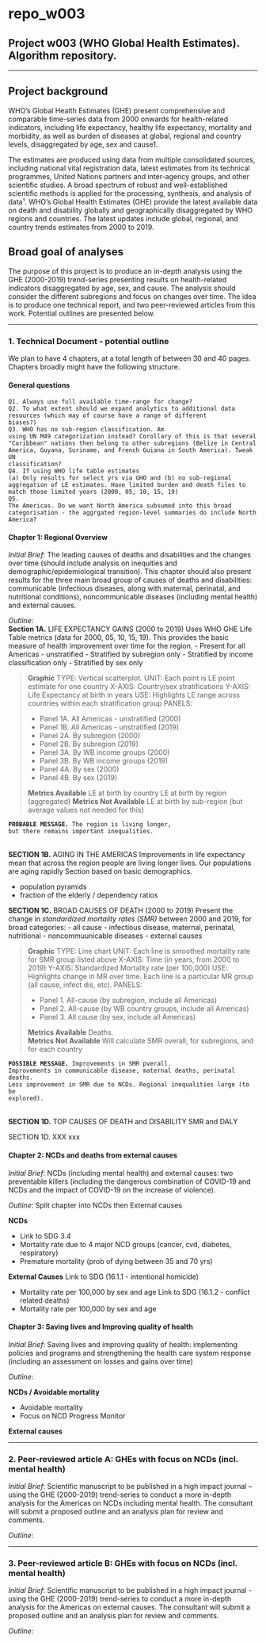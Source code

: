# repo_w003
## Project w003 (WHO Global Health Estimates). Algorithm repository.

---
## Project background
WHO’s Global Health Estimates (GHE) present comprehensive and comparable time-series data from 2000 onwards for health-related indicators, including life expectancy, healthy life expectancy, mortality and morbidity, as well as burden of diseases at global, regional and country levels, disaggregated by age, sex and cause1.<br>

The estimates are produced using data from multiple consolidated sources, including national vital registration data, latest estimates from its technical programmes, United Nations partners and inter-agency groups, and other scientific studies. A broad spectrum of robust and well-established scientific methods is applied for the processing, synthesis, and analysis of data¹.
WHO’s Global Health Estimates (GHE) provide the latest available data on death and disability globally and geographically disaggregated by WHO regions and countries. The latest updates include global, regional, and country trends estimates from 2000 to 2019.<br>

## Broad goal of analyses
The purpose of this project is to produce an in-depth analysis using the GHE (2000-2019) trend-series presenting results on health-related indicators disaggregated by age, sex, and cause. The analysis should consider the different subregions and focus on changes over time. The idea is to produce one technical report, and two peer-reviewed articles from this work. Potential outlines are presented below.

---
### 1. Technical Document - potential outline
We plan to have 4 chapters, at a total length of between 30 and 40 pages. Chapters broadly might have the following structure.

#### General questions
<code>Q1. Always use full available time-range for change?</code><br>
<code>Q2. To what extent should we expand analytics to additional data resources (which may of course have a range of different biases?)</code><br>
<code>Q3. WHO has no sub-region classification. Am using UN M49 categorization instead? Corollary of this is that several "Caribbean" nations then belong to other subregions (Belize in Central America, Guyana, Suriname, and French Guiana in South America). Tweak UN classification?</code><br>
<code>Q4. If using WHO life table estimates (a) Only results for select yrs via GHO and (b) no sub-regional aggregation of LE estimates. Have limited burden and death files to match those limited years (2000, 05, 10, 15, 19)</code><br> 
<code>Q5. The Americas. Do we want North America subsumed into this broad categorisation - the aggrgated region-level summaries do include North America?</code><br> 

#### Chapter 1: Regional Overview
_Initial Brief_: The leading causes of deaths and disabilities and the changes over time (should include analysis on inequities and demographic/epidemiological transition). This chapter should also present results for the three main broad group of causes of deaths and disabilities: communicable (infectious diseases, along with maternal, perinatal, and nutritional conditions), noncommunicable diseases (including mental health) and external causes.

_Outline_:<br> 
**Section 1A.** LIFE EXPECTANCY GAINS (2000 to 2019)
Uses WHO GHE Life Table metrics (data for 2000, 05, 10, 15, 19). This provides the basic measure of health improvement over time for the region.
    - Present for all Americas - unstratified
    - Stratified by subregion only
    - Stratified by income classification only
    - Stratified by sex only

> **Graphic** 
> TYPE:   Vertical scatterplot.
> UNIT:   Each point is LE point estimate for one country
> X-AXIS: Country/sex stratifications 
> Y-AXIS: Life Expectancy at birth in years 
> USE:    Highlights LE range across countries within each stratification group
> PANELS: 
>    - Panel 1A. All Americas - unstratified (2000)
>    - Panel 1B. All Americas - unstratified (2019)
>    - Panel 2A. By subregion (2000)
>    - Panel 2B. By subregion (2019)
>    - Panel 3A. By WB income groups (2000)
>    - Panel 3B. By WB income groups (2019)
>    - Panel 4A. By sex (2000)
>    - Panel 4B. By sex (2019)
> 
> **Metrics Available**
> LE at birth by country
> LE at birth by region (aggregated) 
> **Metrics Not Available**
> LE at birth by sub-region (but average values not needed for this)

<code>**PROBABLE MESSAGE.** The region is living longer, but there remains important inequalities.</code><br><br>

**SECTION 1B.** AGING IN THE AMERICAS
Improvements in life expectancy mean that across the region people are living longer lives. Our populations are aging rapidly
Section based on basic demographics.
- population pyramids
- fraction of the elderly / dependency ratios

**SECTION 1C.** BROAD CAUSES OF DEATH (2000 to 2019)
Present the change in *standardized mortality rates (SMR)* between 2000 and 2019, for broad categories:
    - all cause 
    - infectious disease, maternal, perinatal, nutritional
    - noncommuunicable diseases
    - external causes

> **Graphic** 
> TYPE:   Line chart
> UNIT:   Each line is smoothed mortality rate for SMR group listed above
> X-AXIS: Time (in years, from 2000 to 2019) 
> Y-AXIS: Standardized Mortality rate (per 100,000)
> USE:    Highlights change in MR over time. Each line is a particular MR group (all cause, infect dis, etc). 
> PANELS: 
>   - Panel 1. All-cause (by subregion, include all Americas)
>   - Panel 2. All-cause (by WB country groups, include all Americas)
>   - Panel 3. All cause (by sex, include all Americas)
>
> **Metrics Available**
> Deaths.  
> **Metrics Not Available**
> Will calculate SMR overall, for subregions, and for each country

<code>**POSSIBLE MESSAGE.** Improvements in SMR pverall. Improvements in communicable disease, maternal deaths, perinatal deaths. Less improvement in SMR due to NCDs. Regional inequalities large (to be explored).</code><br><br>



**SECTION 1D.** TOP CAUSES OF DEATH and DISABILITY
SMR and DALY

SECTION 1D. XXX
xxx


#### Chapter 2: NCDs and deaths from external causes
_Initial Brief_: NCDs (including mental health) and external causes: two preventable killers
(including the dangerous combination of COVID-19 and NCDs and the impact of COVID-19 on the increase of violence).

_Outline_: 
Split chapter into NCDs then External causes

**NCDs**
- Link to SDG 3.4
- Mortality rate due to 4 major NCD groups (cancer, cvd, diabetes, respiratory)
- Premature mortality (prob of dying between 35 and 70 yrs)

**External Causes**
Link to SDG (16.1.1 - intentional homicide)
- Mortality rate per 100,000 by sex and age 
Link to SDG (16.1.2 - conflict related deaths)
- Mortality rate per 100,000 by sex and age 



#### Chapter 3: Saving lives and Improving quality of health
_Initial Brief_: Saving lives and improving quality of health: implementing policies and programs and strengthening the health care system response (including an assessment on losses and gains over time)

_Outline_: 

**NCDs / Avoidable mortality** 
- Avoidable mortality
- Focus on NCD Progress Monitor

**External causes**



---
### 2. Peer-reviewed article A: GHEs with focus on NCDs (incl. mental health)
_Initial Brief_: Scientific manuscript to be published in a high impact journal – using the GHE (2000-2019) trend-series to conduct a more in-depth analysis for the Americas on NCDs including mental health. The consultant will submit a proposed outline and an analysis plan for review and comments.

_Outline_: 


---
### 3. Peer-reviewed article B: GHEs with focus on NCDs (incl. mental health)
_Initial Brief_: Scientific manuscript to be published in a high impact journal - using the GHE (2000-2019) trend-series to conduct a more in-depth analysis for the Americas on external causes. The consultant will submit a proposed outline and an analysis plan for review and comments.

_Outline_: 
